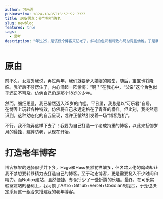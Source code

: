 ```yaml
---
author: 可乐君
pubDatetime: 2024-10-05T15:57:52.737Z
title: 居安思危：养“博客”防老
slug: newblog
featured: true
tags:
  - 思考
description: "年过25，是该做个博客来防老了，鲜艳的色彩和精致布局总有些幼稚，于是我在一个主题的基础上改了一个国风博客。"
---
```

# 原由
前不久，女友对我说，再过两年，我们就要步入婚姻的殿堂，随后，宝宝也将降临。我听后不禁愣住了，内心涌起一阵惊愕：“啊？”在我心中，“父亲”这个角色似乎还遥不可及，仿佛自己仍是那个18岁的少年。

然而，细细思量，我已悄然迈入25岁的门槛。平日里，我总是以“可乐君”自居，在博客上玩转各种特效，仿佛将自己永远定格在了青春的模样。但此刻，我突然意识到，这种幼态化的自我呈现，或许正悄然引发着一场“博客危机”。

不行，我不能再这样下去了！我要为自己打造一个老成持重的博客，以此来抵御岁月的侵蚀，建博防老，从现在开始。  

# 打造老年博客
博客框架的选择似乎并不多，Hugo和Hexo虽然花样繁多，但各路大佬的魔改却让我不禁想要转移精力去打造自己的博客。至于动态博客，更是需要投入不少时间和精力。而Notion建站，虽然便捷，却似乎少了一些折腾的乐趣。最终，在可乐实验室建站的基础上，我习惯了Astro+Github+Vercel+Obsidian的组合，于是也决定采用这一组合来搭建我的老年博客。
